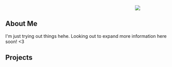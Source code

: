 
<html>
  <head></head>
  <body>
<center><img style="margin-left:20rem; text-align:center;" src="https://media.giphy.com/media/v1.Y2lkPTc5MGI3NjExYTAyMjc2ZWQyNzhmODM2YzI1ZDk3MWVmYjcxNmNiZTUxMzNkZGI2MSZjdD1n/JEROrFx7moGElXZ1dL/giphy.gif"></center>
  
  <h2>About Me</h2>
  <p>I'm just trying out things hehe. Looking out to expand more information here soon! <3</p>
                                                                                        
  
                                                                                        
  <h2>Projects</h2>
  
  </body>
  
  
  </html>
 
  
  

